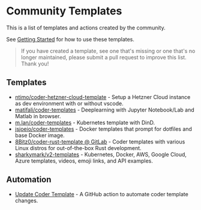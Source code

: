 # Community Templates

This is a list of templates and actions created by the community.

See [Getting Started](./README.md#getting-started) for how to use these templates.

> If you have created a template, see one that's missing or one that's no longer
maintained, please submit a pull request to improve this list. Thank you!

## Templates

- [ntimo/coder-hetzner-cloud-template](https://github.com/ntimo/coder-hetzner-cloud-template) - Setup a Hetzner Cloud instance as dev environment with or without vscode.
- [matifali/coder-templates](https://github.com/matifali/coder-templates) - Deeplearning with Jupyter Notebook/Lab and Matlab in browser.
- [m.lan/coder-templates](https://gitlab.com/m.lan/coder-templates) - Kubernetes template with DinD.
- [jsjoeio/coder-templates](https://github.com/jsjoeio/coder-templates) - Docker templates that prompt for dotfiles and base Docker image.
- [8Bitz0/coder-rust-template @ GitLab](https://gitlab.com/8Bitz0/coder-rust-template) - Coder templates with various Linux distros for out-of-the-box Rust development.
- [sharkymark/v2-templates](https://github.com/sharkymark/v2-templates) - Kubernetes, Docker, AWS, Google Cloud, Azure templates, videos, emoji links, and API examples.

## Automation

- [Update Coder Template](https://github.com/marketplace/actions/update-coder-template) - A GitHub action to automate coder template changes.

